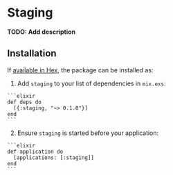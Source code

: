 # Staging

**TODO: Add description**

## Installation

If [available in Hex](https://hex.pm/docs/publish), the package can be installed as:

  1. Add `staging` to your list of dependencies in `mix.exs`:

    ```elixir
    def deps do
      [{:staging, "~> 0.1.0"}]
    end
    ```

  2. Ensure `staging` is started before your application:

    ```elixir
    def application do
      [applications: [:staging]]
    end
    ```


